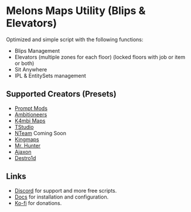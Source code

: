 # Melons Maps Utility (Blips & Elevators)
Optimized and simple script with the following functions:
- Blips Management
- Elevators (multiple zones for each floor) (locked floors with job or item or both)
- Sit Anywhere
- IPL & EntitySets management

## Supported Creators (Presets)
- [Prompt Mods](https://fivem.prompt-mods.com/)
- [Ambitioneers](https://ambitioneers.tebex.io/)
- [K4mbi Maps](https://k4mb1maps.com/)
- [TStudio](https://turbosaif.tebex.io/)
- [NTeam](https://nteamdev.tebex.io/) Coming Soon
- [Kingmaps](https://kingmaps.net/)
- [Mr. Hunter](https://mrhunter.tebex.io/)
- [Ajaxon](https://ajaxon.tebex.io/)
- [Destro1d](https://destro1d.tebex.io/)

## Links
- [Discord](https://discord.gg/RxpNTx2YKZ) for support and more free scripts.
- [Docs](https://melons-development.gitbook.io/melons-development/resources/melons-maps-utility) for installation and configuration.
- [Ko-fi](https://ko-fi.com/ilmelons) for donations.
